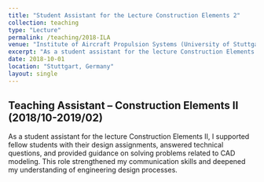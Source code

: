 ```yaml
---
title: "Student Assistant for the Lecture Construction Elements 2"
collection: teaching
type: "Lecture"
permalink: /teaching/2018-ILA
venue: "Institute of Aircraft Propulsion Systems (University of Stuttgart, ILA)"
excerpt: "As a student assistant for the lecture Construction Elements II, I supported fellow students with their design assignments, answered technical questions, and provided guidance on solving problems related to CAD modeling."
date: 2018-10-01
location: "Stuttgart, Germany"
layout: single
---
```


Teaching Assistant – Construction Elements II (2018/10-2019/02)
------
As a student assistant for the lecture Construction Elements II, I supported fellow students with their design assignments, answered technical questions, and provided guidance on solving problems related to CAD modeling. This role strengthened my communication skills and deepened my understanding of engineering design processes.

